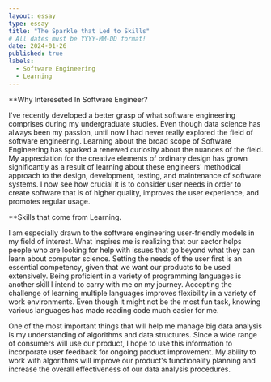 ```yaml
---
layout: essay
type: essay
title: "The Sparkle that Led to Skills"
# All dates must be YYYY-MM-DD format!
date: 2024-01-26
published: true
labels:
  - Software Engineering
  - Learning
---
```



**Why Intereseted In Software Engineer? 

I've recently developed a better grasp of what software engineering comprises during my undergraduate studies. Even though data science has always been my passion, until now I had never really explored the field of software engineering. Learning about the broad scope of Software Engineering has sparked a renewed curiosity about the nuances of the field. My appreciation for the creative elements of ordinary design has grown significantly as a result of learning about these engineers' methodical approach to the design, development, testing, and maintenance of software systems. I now see how crucial it is to consider user needs in order to create software that is of higher quality, improves the user experience, and promotes regular usage.

**Skills that come from Learning.

I am especially drawn to the software engineering user-friendly models in my field of interest. What inspires me is realizing that our sector helps people who are looking for help with issues that go beyond what they can learn about computer science. Setting the needs of the user first is an essential competency, given that we want our products to be used extensively. Being proficient in a variety of programming languages is another skill I intend to carry with me on my journey. Accepting the challenge of learning multiple languages improves flexibility in a variety of work environments. Even though it might not be the most fun task, knowing various languages has made reading code much easier for me.

One of the most important things that will help me manage big data analysis is my understanding of algorithms and data structures. Since a wide range of consumers will use our product, I hope to use this information to incorporate user feedback for ongoing product improvement. My ability to work with algorithms will improve our product's functionality planning and increase the overall effectiveness of our data analysis procedures.

